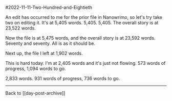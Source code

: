 #2022-11-11-Two-Hundred-and-Eightieth

An edit has occurred to me for the prior file in Nanowrimo, so let's try take two on editing it.  It's at 5,405 words.  5,405.  5,405.  The overall story is at 23,522 words.

Now the file is at 5,475 words, and the overall story is at 23,592 words.  Seventy and seventy.  All is as it should be.

Next up, the file I left at 1,902 words.

This is hard today.  I'm at 2,405 words and it's just not flowing.  573 words of progress, 1,094 words to go.

2,833 words.  931 words of progress, 736 words to go.

---
Back to [[day-post-archive]]